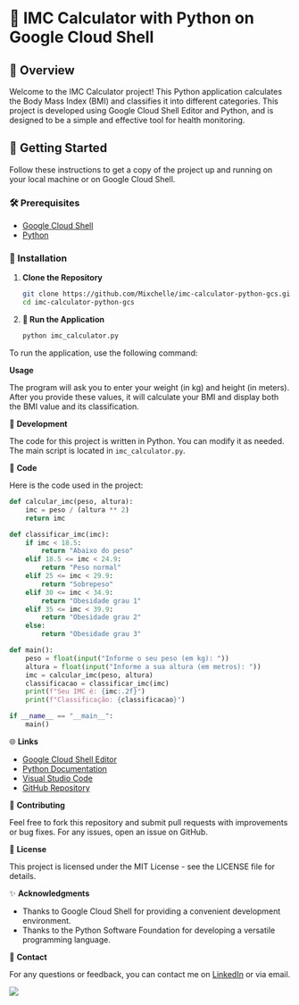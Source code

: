 # 🧮 IMC Calculator with Python on Google Cloud Shell

## 📜 Overview

Welcome to the IMC Calculator project! This Python application calculates the Body Mass Index (BMI) and classifies it into different categories. This project is developed using Google Cloud Shell Editor and Python, and is designed to be a simple and effective tool for health monitoring.

## 🚀 Getting Started

Follow these instructions to get a copy of the project up and running on your local machine or on Google Cloud Shell.

### 🛠️ Prerequisites

- [Google Cloud Shell](https://cloud.google.com/shell/docs)
- [Python](https://www.python.org/downloads/)

### 📂 Installation

1. **Clone the Repository**

   ```bash
   git clone https://github.com/Mixchelle/imc-calculator-python-gcs.git
   cd imc-calculator-python-gcs

2. **🚀 Run the Application**
       
     ```python
     python imc_calculator.py 

To run the application, use the following command:


 **Usage**

The program will ask you to enter your weight (in kg) and height (in meters). After you provide these values, it will calculate your BMI and display both the BMI value and its classification.

🔧 **Development**

The code for this project is written in Python. You can modify it as needed. The main script is located in `imc_calculator.py`.

📝 **Code**

Here is the code used in the project:

```python
def calcular_imc(peso, altura):
    imc = peso / (altura ** 2)
    return imc

def classificar_imc(imc):
    if imc < 18.5:
        return "Abaixo do peso"
    elif 18.5 <= imc < 24.9:
        return "Peso normal"
    elif 25 <= imc < 29.9:
        return "Sobrepeso"
    elif 30 <= imc < 34.9:
        return "Obesidade grau 1"
    elif 35 <= imc < 39.9:
        return "Obesidade grau 2"
    else:
        return "Obesidade grau 3"

def main():
    peso = float(input("Informe o seu peso (em kg): "))
    altura = float(input("Informe a sua altura (em metros): "))
    imc = calcular_imc(peso, altura)
    classificacao = classificar_imc(imc)
    print(f"Seu IMC é: {imc:.2f}")
    print(f"Classificação: {classificacao}")

if __name__ == "__main__":
    main()

```

🌐 **Links**

- [Google Cloud Shell Editor](https://cloud.google.com/shell/docs)
- [Python Documentation](https://www.python.org/doc/)
- [Visual Studio Code](https://code.visualstudio.com/)
- [GitHub Repository](https://github.com/Mixchelle/imc-calculator-python-gcs)

🤝 **Contributing**

Feel free to fork this repository and submit pull requests with improvements or bug fixes. For any issues, open an issue on GitHub.

📜 **License**

This project is licensed under the MIT License - see the LICENSE file for details.

✨ **Acknowledgments**

- Thanks to Google Cloud Shell for providing a convenient development environment.
- Thanks to the Python Software Foundation for developing a versatile programming language.

💬 **Contact**

For any questions or feedback, you can contact me on [LinkedIn](https://www.linkedin.com/in/mixchelle/) or via email.

<a href="https://visitcount.itsvg.in">
  <img src="https://visitcount.itsvg.in/api?id=Mixchelle&label=Reposit%C3%B3rio%20Views&color=10&icon=3&pretty=false" />
</a>

